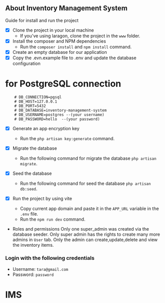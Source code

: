 ## About Inventory Management System

Guide for install and run the project

-   [x] Clone the project in your local machine
    -   If you've using laragon, clone the project in the `www` folder.
-   [x] Install the composer and NPM dependencies
    -   Run the `composer install` and `npm install` command.
-   [x] Create an empty database for our application
-   [x] Copy the .evn.example file to .env and update the database configuration
# for PostgreSQL connection  
        # DB_CONNECTION=pgsql
        # DB_HOST=127.0.0.1
        # DB_PORT=5432
        # DB_DATABASE=inventory-management-system
        # DB_USERNAME=postgres --(your username)
        # DB_PASSWORD=hello  --(your password)

-   [x] Generate an app encryption key
    -   Run the `php artisan key:generate` command.
-   [x] Migrate the database
    -   Run the following command for migrate the database `php artisan migrate`.
-   [x] Seed the database
    -   Run the following command for seed the database `php artisan db:seed`.
-   [x] Run the project by using vite

    -   Copy current app domain and paste it in the `APP_URL` variable in the `.env` file.
    -   Run the `npm run dev` command.

-   Roles and permissions
    Only one super_admin was created via the database seeder.
    Only super admin has the rights to create many more admins in `User` tab.
    Only the admin can create,update,delete and view the inventory items.

### Login with the following credentials

-   Username: `tara@gmail.com`
-   Password: `password`

# IMS
